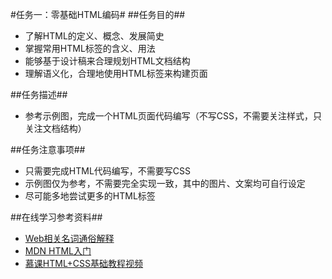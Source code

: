 #任务一：零基础HTML编码#
##任务目的##
<ul>
    <li>了解HTML的定义、概念、发展简史</li>
    <li>掌握常用HTML标签的含义、用法</li>
    <li>能够基于设计稿来合理规划HTML文档结构</li>
    <li>理解语义化，合理地使用HTML标签来构建页面</li>
</ul>
##任务描述##
<ul>
    <li>参考示例图，完成一个HTML页面代码编写（不写CSS，不需要关注样式，只关注文档结构）</li>
</ul>
##任务注意事项##
<ul>
    <li>只需要完成HTML代码编写，不需要写CSS</li>
    <li>示例图仅为参考，不需要完全实现一致，其中的图片、文案均可自行设定</li>
    <li>尽可能多地尝试更多的HTML标签</li>
</ul>
##在线学习参考资料##
<ul>
    <li>
        <a href="https://www.zhihu.com/question/22689579" target="view_window">
            Web相关名词通俗解释
        </a>
    </li>
    <li>
        <a href="https://developer.mozilla.org/zh-CN/docs/Web/Guide/HTML/Introduction" target="view_window">
            MDN HTML入门
        </a>
    </li>
    <li>
        <a href="http://www.imooc.com/learn/9" target="view_window">
            慕课HTML+CSS基础教程视频
        </a>
    </li>
</ul>
